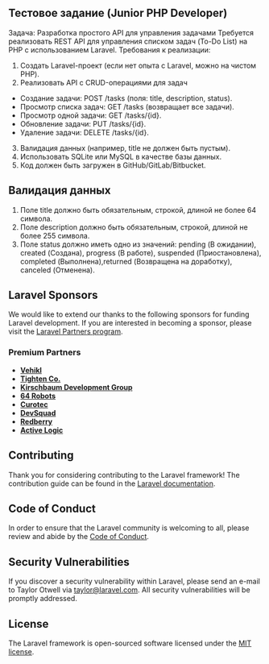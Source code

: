 ## Тестовое задание (Junior PHP Developer) 

Задача: Разработка простого API для управления задачами 
Требуется реализовать REST API для управления списком задач (To-Do List) на PHP с использованием Laravel. 
Требования к реализации: 
1. Создать Laravel-проект (если нет опыта с Laravel, можно на чистом PHP). 
2. Реализовать API с CRUD-операциями для задач
- Создание задачи: POST /tasks (поля: title, description, status). 
- Просмотр списка задач: GET /tasks (возвращает все задачи). 
- Просмотр одной задачи: GET /tasks/{id}. 
- Обновление задачи: PUT /tasks/{id}. 
- Удаление задачи: DELETE /tasks/{id}.
3. Валидация данных (например, title не должен быть пустым). 
4. Использовать SQLite или MySQL в качестве базы данных. 
5. Код должен быть загружен в GitHub/GitLab/Bitbucket. 

## Валидация данных

1. Поле title должно быть обязательным, строкой, длиной не более 64 символа.
2. Поле description должно быть обязательным, строкой, длиной не более 255 символа.
3. Поле status должно иметь одно из значений: pending (В ожидании), created (Создана), progress (В работе), suspended (Приостановлена), completed (Выполнена),returned (Возвращена на доработку), canceled (Отменена).

## Laravel Sponsors

We would like to extend our thanks to the following sponsors for funding Laravel development. If you are interested in becoming a sponsor, please visit the [Laravel Partners program](https://partners.laravel.com).

### Premium Partners

- **[Vehikl](https://vehikl.com)**
- **[Tighten Co.](https://tighten.co)**
- **[Kirschbaum Development Group](https://kirschbaumdevelopment.com)**
- **[64 Robots](https://64robots.com)**
- **[Curotec](https://www.curotec.com/services/technologies/laravel)**
- **[DevSquad](https://devsquad.com/hire-laravel-developers)**
- **[Redberry](https://redberry.international/laravel-development)**
- **[Active Logic](https://activelogic.com)**

## Contributing

Thank you for considering contributing to the Laravel framework! The contribution guide can be found in the [Laravel documentation](https://laravel.com/docs/contributions).

## Code of Conduct

In order to ensure that the Laravel community is welcoming to all, please review and abide by the [Code of Conduct](https://laravel.com/docs/contributions#code-of-conduct).

## Security Vulnerabilities

If you discover a security vulnerability within Laravel, please send an e-mail to Taylor Otwell via [taylor@laravel.com](mailto:taylor@laravel.com). All security vulnerabilities will be promptly addressed.

## License

The Laravel framework is open-sourced software licensed under the [MIT license](https://opensource.org/licenses/MIT).
